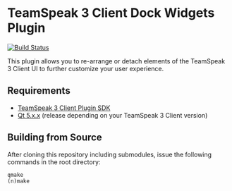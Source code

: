 # TeamSpeak 3 Client Dock Widgets Plugin

[![Build Status](https://travis-ci.org/svenpaulsen/ts3client-dockwidget-plugin.svg?branch=master)](https://travis-ci.org/svenpaulsen/ts3client-dockwidget-plugin)

This plugin allows you to re-arrange or detach elements of the TeamSpeak 3 Client UI to further customize your user experience.

## Requirements

- [TeamSpeak 3 Client Plugin SDK](https://github.com/svenpaulsen/ts3client-pluginsdk)
- [Qt 5.x.x](https://www.qt.io) (release depending on your TeamSpeak 3 Client version)

## Building from Source

After cloning this repository including submodules, issue the following commands in the root directory:

    qmake
    (n)make
